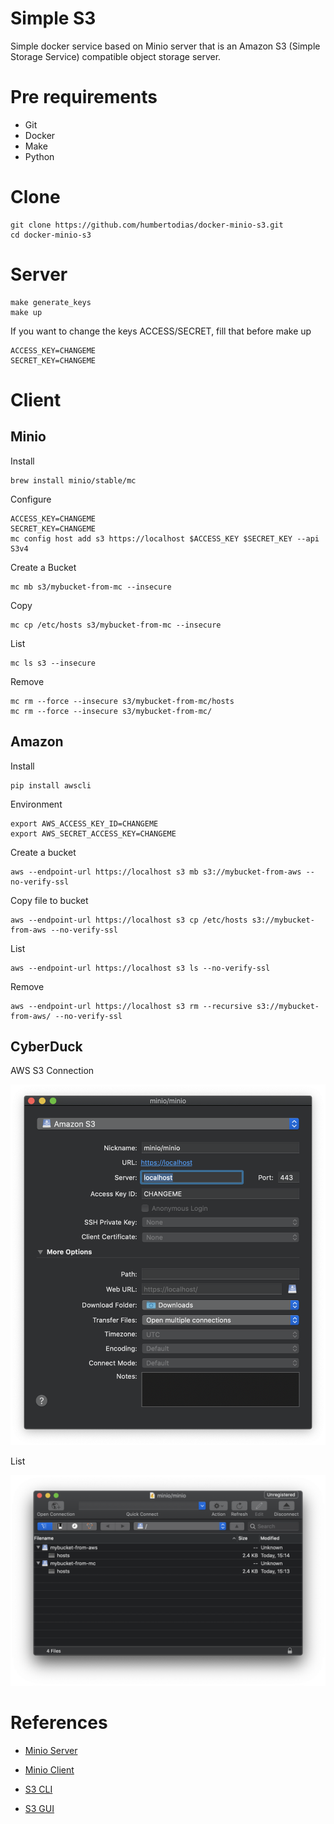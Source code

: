 # Simple S3

Simple docker service based on Minio server that is an Amazon S3 (Simple Storage Service) compatible object storage server.

# Pre requirements

* Git
* Docker
* Make
* Python

# Clone

    git clone https://github.com/humbertodias/docker-minio-s3.git
    cd docker-minio-s3

# Server

    make generate_keys
    make up

If you want to change the keys ACCESS/SECRET, fill that before make up

    ACCESS_KEY=CHANGEME
    SECRET_KEY=CHANGEME

# Client

## Minio

Install

    brew install minio/stable/mc

Configure

    ACCESS_KEY=CHANGEME
    SECRET_KEY=CHANGEME
    mc config host add s3 https://localhost $ACCESS_KEY $SECRET_KEY --api S3v4

Create a Bucket

    mc mb s3/mybucket-from-mc --insecure

Copy

    mc cp /etc/hosts s3/mybucket-from-mc --insecure

List

    mc ls s3 --insecure

Remove

    mc rm --force --insecure s3/mybucket-from-mc/hosts
    mc rm --force --insecure s3/mybucket-from-mc/

## Amazon

Install

    pip install awscli

Environment

    export AWS_ACCESS_KEY_ID=CHANGEME
    export AWS_SECRET_ACCESS_KEY=CHANGEME

Create a bucket
    
    aws --endpoint-url https://localhost s3 mb s3://mybucket-from-aws --no-verify-ssl

Copy file to bucket
    
    aws --endpoint-url https://localhost s3 cp /etc/hosts s3://mybucket-from-aws --no-verify-ssl

List

    aws --endpoint-url https://localhost s3 ls --no-verify-ssl

Remove

    aws --endpoint-url https://localhost s3 rm --recursive s3://mybucket-from-aws/ --no-verify-ssl

## CyberDuck 

AWS S3 Connection 

![](doc/cyberduck-s3-connection.png)

List

![](doc/cyberduck-s3-list.png)


# References

* [Minio Server](https://hub.docker.com/r/minio/minio/)

* [Minio Client](https://docs.minio.io/docs/minio-client-quickstart-guide)

* [S3 CLI](https://aws.amazon.com/cli/)

* [S3 GUI](https://cyberduck.io)